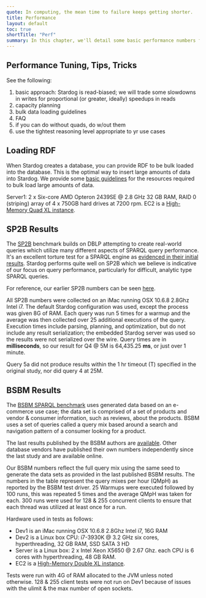 ```yaml
---
quote: In computing, the mean time to failure keeps getting shorter.
title: Performance
layout: default
toc: true
shortTitle: "Perf"
summary: In this chapter, we'll detail some basic performance numbers for Stardog, both load speed and query speed. As is always the case, the most important performance numbers are the ones you run on <strong>your</strong> data.
---
```


## Performance Tuning, Tips, Tricks

See the following:

1. basic approach: Stardog is read-biased; we will trade some slowdowns in writes for proportional (or greater, ideally) speedups in reads
1. capacity planning
1. bulk data loading guidelines
1. FAQ
1. if you can do without quads, do w/out them
1. use the tightest reasoning level appropriate to yr use cases

## Loading RDF 

When Stardog creates a database, you can provide RDF to be bulk loaded
into the database. This is the optimal way to insert large amounts of
data into Stardog. We provide some [basic
guidelines](../admin/#resource-requirements) for the resources required
to bulk load large amounts of data.

Server1: 2 x Six-core AMD Opteron 2439SE @ 2.8 GHz 32 GB RAM, RAID 0
(striping) array of 4 x 750GB hard drives at 7200 rpm. EC2 is a
[High-Memory Quad XL
instance](http://aws.amazon.com/ec2/instance-types/).

## SP2B Results

The [SP2B](http://dbis.informatik.uni-freiburg.de/index.php?project=SP2B)
benchmark builds on DBLP attempting to create real-world queries which
utilize many different aspects of SPARQL query performance. It's an
excellent torture test for a SPARQL engine as [evidenced in their
initial results](http://arxiv.org/pdf/0806.4627v2.pdf). Stardog performs
quite well on SP2B which we believe is indicative of our focus on query
performance, particularly for difficult, analytic type SPARQL queries.

For reference, our earlier SP2B numbers can be seen
[here](http://weblog.clarkparsia.com/2011/05/31/stardog-performance-sp2b-benchmark/).



All SP2B numbers were collected on an iMac running OSX 10.6.8 2.8Ghz
Intel i7. The default Stardog configuration was used, except the process
was given 8G of RAM. Each query was run 5 times for a warmup and the
average was then collected over 25 additional executions of the query.
Execution times include parsing, planning, and optimization, but do not
include any result serialization; the embedded Stardog server was used
so the results were not serialized over the wire. Query times are in
**milliseconds**, so our result for Q4 @ 5M is 64,435.25 **ms**, or just
over 1 minute.

Query 5a did not produce results within the 1 hr timeout (T) specified
in the original study, nor did query 4 at 25M.

## BSBM Results 

The [BSBM SPARQL benchmark](http://www4.wiwiss.fu-berlin.de/bizer/berlinsparqlbenchmark/)
uses generated data based on an e-commerce use case; the data set is
comprised of a set of products and vendor & consumer information, such
as reviews, about the products. BSBM uses a set of queries called a
query mix based around a search and navigation pattern of a consumer
looking for a product.

The last results published by the BSBM authors are
[available](http://www4.wiwiss.fu-berlin.de/bizer/BerlinSPARQLBenchmark/results/V6/).
Other database vendors have published their own numbers independently
since the last study and are available online.

Our BSBM numbers reflect the full query mix using the same seed to
generate the data sets as provided in the last published BSBM results.
The numbers in the table represent the query mixes per hour (QMpH) as
reported by the BSBM test driver. 25 Warmups were executed followed by
100 runs, this was repeated 5 times and the average QMpH was taken for
each. 300 runs were used for 128 & 255 concurrent clients to ensure that
each thread was utilized at least once for a run.


Hardware used in tests as follows:

-   Dev1 is an iMac running OSX 10.6.8 2.8Ghz Intel i7, 16G RAM
-   Dev2 is a Linux box CPU: i7-3930K @ 3.2 GHz six cores,
    hyperthreading, 32 GB RAM, SSD SATA 3 HD
-   Server is a Linux box: 2 x Intel Xeon X5650 @ 2.67 Ghz. each CPU is
    6 cores with hyperthreading, 48 GB RAM.
-   EC2 is a [High-Memory Double XL
    instance](http://aws.amazon.com/ec2/instance-types/).

Tests were run with 4G of RAM allocated to the JVM unless noted
otherwise. 128 & 255 client tests were not run on Dev1 because of issues
with the ulimit & the max number of open sockets.

